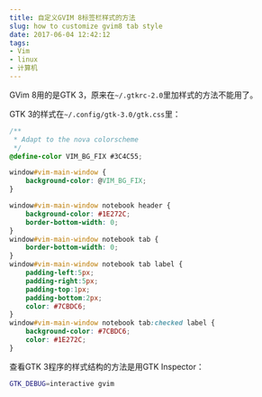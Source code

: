 ```yaml
---
title: 自定义GVIM 8标签栏样式的方法
slug: how to customize gvim8 tab style
date: 2017-06-04 12:42:12
tags:
- Vim
- linux
- 计算机
---
```


GVim 8用的是GTK 3，原来在`~/.gtkrc-2.0`里加样式的方法不能用了。

GTK 3的样式在`~/.config/gtk-3.0/gtk.css`里：

```css
/**
 * Adapt to the nova colorscheme
 */
@define-color VIM_BG_FIX #3C4C55;

window#vim-main-window {
    background-color: @VIM_BG_FIX;
}

window#vim-main-window notebook header {
    background-color: #1E272C;
    border-bottom-width: 0;
}
window#vim-main-window notebook tab {
    border-bottom-width: 0;
}
window#vim-main-window notebook tab label {
    padding-left:5px;
    padding-right:5px;
    padding-top:1px;
    padding-bottom:2px;
    color: #7CBDC6;
}
window#vim-main-window notebook tab:checked label {
    background-color: #7CBDC6;
    color: #1E272C;
}
```

查看GTK 3程序的样式结构的方法是用GTK Inspector：

```bash
GTK_DEBUG=interactive gvim
```

